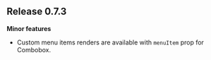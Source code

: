## Release 0.7.3

**Minor features**

* Custom menu items renders are available with `menuItem` prop for Combobox.